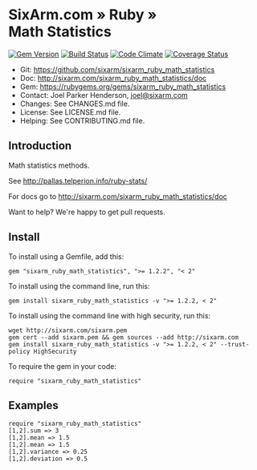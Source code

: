 # SixArm.com » Ruby » <br> Math Statistics

<!--HEADER-OPEN-->

[![Gem Version](https://badge.fury.io/rb/sixarm_ruby_math_statistics.svg)](http://badge.fury.io/rb/sixarm_ruby_math_statistics)
[![Build Status](https://travis-ci.org/SixArm/sixarm_ruby_math_statistics.png)](https://travis-ci.org/SixArm/sixarm_ruby_math_statistics)
[![Code Climate](https://codeclimate.com/github/SixArm/sixarm_ruby_math_statistics.png)](https://codeclimate.com/github/SixArm/sixarm_ruby_math_statistics)
[![Coverage Status](https://coveralls.io/repos/SixArm/sixarm_ruby_math_statistics/badge.svg?branch=master&service=github)](https://coveralls.io/github/SixArm/sixarm_ruby_math_statistics?branch=master)

* Git: <https://github.com/sixarm/sixarm_ruby_math_statistics>
* Doc: <http://sixarm.com/sixarm_ruby_math_statistics/doc>
* Gem: <https://rubygems.org/gems/sixarm_ruby_math_statistics>
* Contact: Joel Parker Henderson, <joel@sixarm.com>
* Changes: See CHANGES.md file.
* License: See LICENSE.md file.
* Helping: See CONTRIBUTING.md file.

<!--HEADER-SHUT-->


## Introduction

Math statistics methods.

See http://pallas.telperion.info/ruby-stats/

For docs go to <http://sixarm.com/sixarm_ruby_math_statistics/doc>

Want to help? We're happy to get pull requests.


<!--INSTALL-OPEN-->

## Install

To install using a Gemfile, add this:

    gem "sixarm_ruby_math_statistics", ">= 1.2.2", "< 2"

To install using the command line, run this:

    gem install sixarm_ruby_math_statistics -v ">= 1.2.2, < 2"

To install using the command line with high security, run this:

    wget http://sixarm.com/sixarm.pem
    gem cert --add sixarm.pem && gem sources --add http://sixarm.com
    gem install sixarm_ruby_math_statistics -v ">= 1.2.2, < 2" --trust-policy HighSecurity

To require the gem in your code:

    require "sixarm_ruby_math_statistics"

<!--INSTALL-SHUT-->


## Examples

    require "sixarm_ruby_math_statistics"
    [1,2].sum => 3
    [1,2].mean => 1.5
    [1,2].mean => 1.5
    [1,2].variance => 0.25
    [1,2].deviation => 0.5
